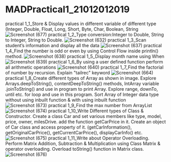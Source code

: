 # MADPractical1_21012012019
practical 1_1_Store & Display values in different variable of different type (Integer, Double, Float, Long, Short, Byte, Char, Boolean, String
![Screenshot (677)](https://user-images.githubusercontent.com/108799765/186680326-a8a0c322-ea8d-409d-bcd9-8d019ca23f6b.png)
practical 1_2_Type conversion:Integer to Double, String to Integer, String to Double.
![Screenshot (632)](https://user-images.githubusercontent.com/108799765/186680604-218a88be-53c7-4b32-9353-8aa6ff0ea2b1.png)
practical 1_3_Scan student’s information and display all the data
![Screenshot (637)](https://user-images.githubusercontent.com/108799765/186680683-aca969fe-ef45-4f19-9abd-9c97eb92f75f.png)
practical 1_4_Find the number is odd or even by using Control Flow inside println() method.
![Screenshot (638)](https://user-images.githubusercontent.com/108799765/186680742-276ac59b-dddb-4fd1-92d8-cbeba7d2a792.png)
practical 1_5_Display month name using When
![Screenshot (639)](https://user-images.githubusercontent.com/108799765/186680792-9ec72975-780f-4319-9894-1f19f410ff2e.png)
practical 1_6_By using a user defined function perform all arithmetic operations
![Screenshot (640)](https://user-images.githubusercontent.com/108799765/186680881-b973b423-ee19-42a1-aa89-4458b30fd6fa.png)
practical 1_7_Find the factorial of number by recursion. Explain "tailrec" keyword
![Screenshot (664)](https://user-images.githubusercontent.com/108799765/186681028-5935b7b8-9083-4972-9d68-7aa8c52c443c.png)
practical 1_8_Create different types of Array as shown in image. Explore Arrays.deepToString(), contentDeepToString() methods, IntArray variable .joinToString()  and use in program to print Array. Explore range, downTo, until etc. for loop and use in this program. Sort Array of Integer data type without using inbuilt function & with using inbuilt function
![Screenshot (673)](https://user-images.githubusercontent.com/108799765/186681609-19d6f374-3209-4da9-8c91-06a524498e07.png)
practical 1_9_Find the max number from ArrayList
![Screenshot (674)](https://user-images.githubusercontent.com/108799765/186681505-f84f5114-32fd-44ed-8214-073cb8609a8c.png)
practical 1_10_Write Different types of Class & Constructor. Create a class Car and set various members like type, model, price, owner, milesDrive. add the function getCarPrice in it. Create an object of Car class and access property of it. (getCarInformation(), getOriginalCarPrice(), getCurrentCarPrice(), displayCarInfo() etc.
![Screenshot (675)](https://user-images.githubusercontent.com/108799765/186681767-dde74314-f0b0-443a-b1a6-3417d9e4f30d.png)
practical 1_11_Write about Operator Overloading. Perform Matrix Addition, Subtraction & Multiplication using Class Matrix & operator overloading. Overload toString() function in Matrix class.
![Screenshot (676)](https://user-images.githubusercontent.com/108799765/186681829-31ac7b83-3228-4839-af90-0b3c3dbc9f85.png)
